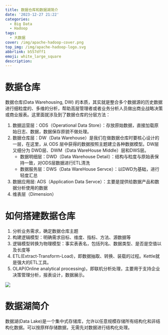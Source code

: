 ```yaml
---
title: 数据仓库和数据湖简介
date: '2023-12-27 21:22'
categories:
  - Big Data
  - Hadoop
tags:
  - 大数据
cover: /img/apache-hadoop-cover.png
top_img: /img/apache-hadoop-logo.svg
abbrlink: b557dff1
emoji: white_large_square
description:
---
```


# 数据仓库

数据仓库(Data Warehousing, DW) 的本质，其实就是整合多个数据源的历史数据进行细粒度的、多维的分析，帮助高层管理者或者业务分析人员做出商业战略决策或商业报表。这里面就涉及到了数据仓库的分层方法：
1. 数据运营层：ODS（Operational Data Store）：存放原始数据，直接加载原始日志、数据，数据保存原貌不做处理。
2. 数据仓库层：DW（Data Warehouse）是我们在做数据仓库时要核心设计的一层，在这里，从 ODS 层中获得的数据按照主题建立各种数据模型。DW层又细分为 DWD层、DWM（Data WareHouse Middle）层和DWS层。
   - 数据明细层：DWD（Data Warehouse Detail）：结构与粒度与原始表保持一致，对ODS层数据进行ETL清洗
   - 数据服务层：DWS（Data WareHouse Servce）：以DWD为基础，进行轻度汇总
3. 数据应用层: ADS（Application Data Servce）：主要是提供给数据产品和数据分析使用的数据
4. 维表层（Dimension）

# 如何搭建数据仓库

1. 分析业务需求，确定数据仓库主题
2. 构建逻辑模型：明确需求目标、维度、指标、方法、源数据等
3. 逻辑模型转换为物理模型：事实表表名，包括列名、数据类型、是否是空值以及长度等
4. ETL(Extract-Transform-Load)，即数据抽取、转换、装载的过程。Kettle就是强大的ETL工具。
5. OLAP(Online analytical processing)，即联机分析处理，主要用于支持企业决策管理分析，报表设计，数据展示。

![](https://warehouse-1310574346.cos.ap-shanghai.myqcloud.com/images/common/Data-Warehousing.png)

# 数据湖简介

数据湖(Data Lake)是一个集中式存储库，允许以任意规模存储所有结构化和非结构化数据。可以按原样存储数据，无需先对数据进行结构化处理。